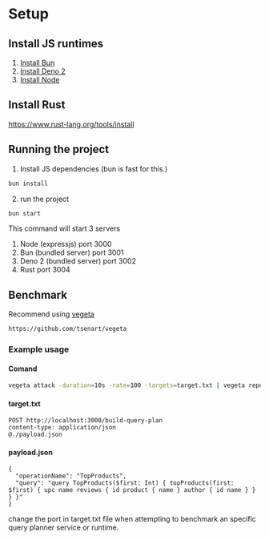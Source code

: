 # Setup

## Install JS runtimes

1. [Install Bun](https://bun.sh/docs/installation)
2. [Install Deno 2](https://deno.com/)
3. [Install Node](https://nodejs.org/en/download/package-manager)

## Install Rust

https://www.rust-lang.org/tools/install

## Running the project

1. Install JS dependencies (bun is fast for this.)
```bash
bun install 
```
2. run the project
```bash 
bun start
```
This command will start 3 servers
1. Node (expressjs) port 3000
2. Bun (bundled server) port 3001
3. Deno 2 (bundled server) port 3002
4. Rust port 3004

## Benchmark
Recommend using [vegeta](https://github.com/tsenart/vegeta)
```bash
https://github.com/tsenart/vegeta
```

### Example usage

#### Comand
```bash
vegeta attack -duration=10s -rate=100 -targets=target.txt | vegeta report -type=text
```

#### target.txt
```
POST http://localhost:3000/build-query-plan
content-type: application/json
@./payload.json
```

#### payload.json
```
{
  "operationName": "TopProducts",
  "query": "query TopProducts($first: Int) { topProducts(first: $first) { upc name reviews { id product { name } author { id name } } } }"
}
```

change the port in target.txt file when attempting to benchmark an specific query planner service or runtime.